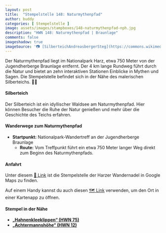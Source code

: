 ```yaml
---
layout: post
title:  "Stempelstelle 148: Naturmythenpfad"
author: buddy
categories: [ Stempelstelle ]
image: assets/images/stampboxes/148-naturmythenpfad-nph.jpg
description: "HWN 148: Naturmythenpfad | Braunlage"
comments: false
imageshadow: true
imageSource: '📷 [SilberteichAndreasbergerSteg](https://commons.wikimedia.org/wiki/File:SilberteichAndreasbergerSteg.jpg) von <a href="//commons.wikimedia.org/wiki/User:Kassandro" title="User:Kassandro">Kassandro</a> unter Lizenz [CC BY-SA 3.0](https://creativecommons.org/licenses/by-sa/3.0)'
---
```


Der Naturmythenpfad liegt im Nationalpark Harz, etwa 750 Meter von der Jugendherberge Braunlage entfernt. Der 4 km lange Rundweg führt durch die Natur und bietet an zehn interaktiven Stationen Einblicke in Mythen und Sagen. Die Stempelstelle befindet sich in der Nähe des malerischen Silberteichs. 🌲🦉

#### Silberteich

Der Silberteich ist ein idyllischer Waldsee am Naturmythenpfad. Hier können Besucher die Ruhe der Natur genießen und mehr über die Geschichte des Teichs erfahren.

#### Wanderwege zum Naturmythenpfad

- **Startpunkt:** Nationalpark-Wandertreff an der Jugendherberge Braunlage
  - **Route:** Vom Treffpunkt führt ein etwa 750 Meter langer Weg direkt zum Beginn des Naturmythenpfads.

#### Anfahrt

Unter diesem [📍 Link](https://www.google.com/maps/dir/?api=1&origin=&destination=51.72311%2C%2010.58188) ist die Stempelstelle der Harzer Wandernadel in Google Maps zu finden.

<div class="android-only">
  Auf einem Handy kannst du auch diesen 
  <a href="geo:51.72311,10.58188">🗺️ Link</a> 
  verwenden, um den Ort in einer Kartenapp zu öffnen.
  <p></p>
</div>

#### Stempel in der Nähe

- [**„Hahnenkleeklippen“ (HWN 75)**](/stempelstelle-75-hahnenkleeklippen)
- [**„Achtermannshöhe“ (HWN 12)**](/stempelstelle-12-achtermannshoehe)

